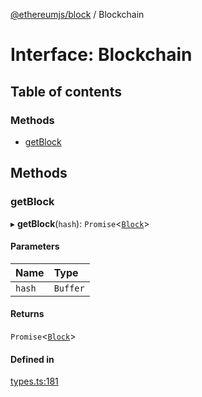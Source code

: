 [@ethereumjs/block](../README.md) / Blockchain

# Interface: Blockchain

## Table of contents

### Methods

- [getBlock](Blockchain.md#getblock)

## Methods

### getBlock

▸ **getBlock**(`hash`): `Promise`<[`Block`](../classes/Block.md)\>

#### Parameters

| Name   | Type     |
| :----- | :------- |
| `hash` | `Buffer` |

#### Returns

`Promise`<[`Block`](../classes/Block.md)\>

#### Defined in

[types.ts:181](https://github.com/ethereumjs/ethereumjs-monorepo/blob/master/packages/block/src/types.ts#L181)
